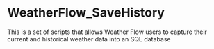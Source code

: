# WeatherFlow_SaveHistory
This is a set of scripts that allows Weather Flow users to capture their current and historical weather data into an SQL database 

